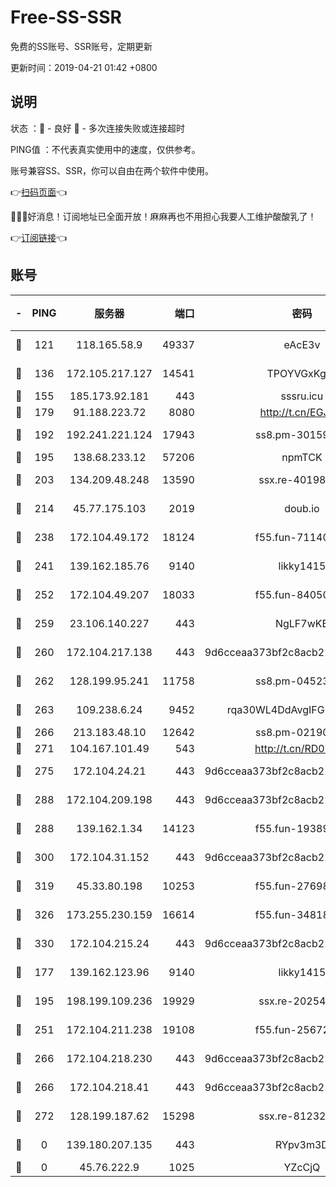 # Free-SS-SSR

免费的SS账号、SSR账号，定期更新

更新时间：2019-04-21 01:42 +0800

## 说明

状态     ：🙂 - 良好 🙁 - 多次连接失败或连接超时

PING值   ：不代表真实使用中的速度，仅供参考。

账号兼容SS、SSR，你可以自由在两个软件中使用。

👉[扫码页面](https://liesauer.github.io/Free-SS-SSR/)👈

🎉🎉🎉好消息！订阅地址已全面开放！麻麻再也不用担心我要人工维护酸酸乳了！

👉[订阅链接](https://www.liesauer.net/yogurt/subscribe?ACCESS_TOKEN=DAYxR3mMaZAsaqUb)👈

## 账号

|-|PING|服务器|端口|密码|加密方式|区域|
|:----:|:----:|:-----:|-----:|:----:|:----:|:----:|
|🙂|121|118.165.58.9|49337|eAcE3v|chacha20-ietf|TW|
|🙂|136|172.105.217.127|14541|TPOYVGxKglpi|aes-256-cfb|JP|
|🙂|155|185.173.92.181|443|sssru.icu|rc4-md5|RU|
|🙂|179|91.188.223.72|8080|http://t.cn/EGJIyrl|rc4-md5|RU|
|🙂|192|192.241.221.124|17943|ss8.pm-30159735|aes-256-cfb|US|
|🙂|195|138.68.233.12|57206|npmTCK|rc4-md5|US|
|🙂|203|134.209.48.248|13590|ssx.re-40198259|aes-256-cfb|US|
|🙂|214|45.77.175.103|2019|doub.io|aes-128-ctr|SG|
|🙂|238|172.104.49.172|18124|f55.fun-71140477|aes-256-cfb|SG|
|🙂|241|139.162.185.76|9140|likky1415|aes-256-cfb|DE|
|🙂|252|172.104.49.207|18033|f55.fun-84050556|aes-256-cfb|SG|
|🙂|259|23.106.140.227|443|NgLF7wKB|aes-256-cfb|US|
|🙂|260|172.104.217.138|443|9d6cceaa373bf2c8acb22e60b6a58be6|aes-256-cfb|US|
|🙂|262|128.199.95.241|11758|ss8.pm-04523881|aes-256-cfb|SG|
|🙂|263|109.238.6.24|9452|rqa30WL4DdAvgIFG6Fs3znzTa|aes-256-cfb|FR|
|🙂|266|213.183.48.10|12642|ss8.pm-02190555|rc4-md5|RU|
|🙂|271|104.167.101.49|543|http://t.cn/RD0D7sx|rc4-md5|CA|
|🙂|275|172.104.24.21|443|9d6cceaa373bf2c8acb22e60b6a58be6|aes-256-cfb|US|
|🙂|288|172.104.209.198|443|9d6cceaa373bf2c8acb22e60b6a58be6|aes-256-cfb|US|
|🙂|288|139.162.1.34|14123|f55.fun-19389187|aes-256-cfb|SG|
|🙂|300|172.104.31.152|443|9d6cceaa373bf2c8acb22e60b6a58be6|aes-256-cfb|US|
|🙂|319|45.33.80.198|10253|f55.fun-27698547|aes-256-cfb|US|
|🙂|326|173.255.230.159|16614|f55.fun-34818706|aes-256-cfb|US|
|🙂|330|172.104.215.24|443|9d6cceaa373bf2c8acb22e60b6a58be6|aes-256-cfb|US|
|🙂|177|139.162.123.96|9140|likky1415|aes-256-cfb|JP|
|🙂|195|198.199.109.236|19929|ssx.re-20254148|aes-256-cfb|US|
|🙂|251|172.104.211.238|19108|f55.fun-25672801|aes-256-cfb|US|
|🙂|266|172.104.218.230|443|9d6cceaa373bf2c8acb22e60b6a58be6|aes-256-cfb|US|
|🙂|266|172.104.218.41|443|9d6cceaa373bf2c8acb22e60b6a58be6|aes-256-cfb|US|
|🙂|272|128.199.187.62|15298|ssx.re-81232665|aes-256-cfb|SG|
|🙁|0|139.180.207.135|443|RYpv3m3D|aes-256-cfb|JP|
|🙁|0|45.76.222.9|1025|YZcCjQ|rc4-md5|JP|
